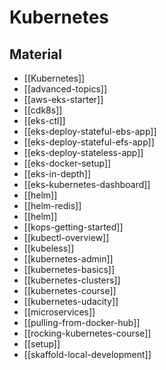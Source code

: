 # Kubernetes

## Material

- [[Kubernetes]]
- [[advanced-topics]]
- [[aws-eks-starter]]
- [[cdk8s]]
- [[eks-ctl]]
- [[eks-deploy-stateful-ebs-app]]
- [[eks-deploy-stateful-efs-app]]
- [[eks-deploy-stateless-app]]
- [[eks-docker-setup]]
- [[eks-in-depth]]
- [[eks-kubernetes-dashboard]]
- [[helm]]
- [[helm-redis]]
- [[helm]]
- [[kops-getting-started]]
- [[kubectl-overview]]
- [[kubeless]]
- [[kubernetes-admin]]
- [[kubernetes-basics]]
- [[kubernetes-clusters]]
- [[kubernetes-course]]
- [[kubernetes-udacity]]
- [[microservices]]
- [[pulling-from-docker-hub]]
- [[rocking-kubernetes-course]]
- [[setup]]
- [[skaffold-local-development]]
